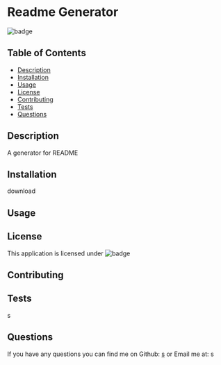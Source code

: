 
# Readme Generator
![badge](https://img.shields.io/badge/license-MIT-blue.svg)

## Table of Contents 
- [Description](#description)
- [Installation](#installation)
- [Usage](#usage)
- [License](#license)
- [Contributing](#contributing)
- [Tests](#tests)
- [Questions](#questions)

## Description 
A generator for README 


## Installation 
download

## Usage 


## License
This application is licensed under ![badge](https://img.shields.io/badge/license-MIT-blue.svg)

## Contributing 


## Tests
s

## Questions
If you have any questions you can find me on Github: [s](https://github.com/s)
or Email me at: s
